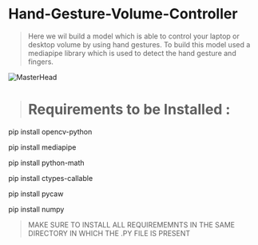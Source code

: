 # Hand-Gesture-Volume-Controller
>Here we wil build a model which is able to control your laptop or desktop volume by using hand gestures. To build this model used a mediapipe library which is used to detect the hand gesture and fingers.
>

![MasterHead](https://usercontent.one/wp/www.computervision.zone/wp-content/uploads/2021/06/65.jpg)
># Requirements to be Installed :
pip install opencv-python

pip install mediapipe

pip install python-math

pip install ctypes-callable

pip install pycaw

pip install numpy
>MAKE SURE TO INSTALL ALL REQUIREMEMNTS IN THE SAME DIRECTORY IN WHICH THE .PY FILE IS PRESENT
